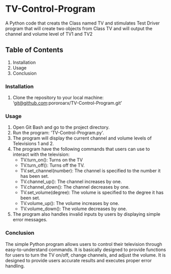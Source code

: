 # TV-Control-Program
A Python code that creats the Class named TV and stimulates Test Driver program that will create two objects from Class TV and will output the channel and volume level of TV1 and TV2

## Table of Contents
1. Installation
2. Usage
3. Conclusion

### Installation
1. Clone the repository to your local machine: ‘git@github.com:pororoarx/TV-Control-Program.git’

### Usage
1. Open Git Bash and go to the project directory.
2. Run the program: 'TV-Control-Program.py'.
3. The program will display the current channel and volume levels of Televisions 1 and 2.
4. The program have the following commands that users can use to interact with the television:
    - TV.turn_on(): Turns on the TV
    - TV.turn_off(): Turns off the TV.
    - TV.set_channel(number): The channel is specified to the number it has been set.
    - TV.channel_up(): The channel increases by one.
    - TV.channel_down(): The channel decreases by one.
    - TV.set_volume(degree): The volume is specified to the degree it has been set.
    - TV.volume_up(): The volume increases by one.
    - TV.volume_down(): The volume decreases by one.
5. The program also handles invalid inputs by users by displaying simple error messages.

### Conclusion
The simple Python program allows users to control their television through easy-to-understand commands. It is basically designed to provide functions for users to turn the TV on/off, change channels, and adjust the volume. It is designed to provide users accurate results and executes proper error handling.
